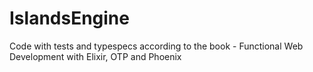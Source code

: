 # IslandsEngine

Code with tests and typespecs according to the book - Functional Web Development with Elixir, OTP and Phoenix

